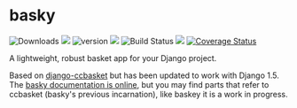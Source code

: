# basky

![Downloads](https://pypip.in/d/django-basky/badge.png) 
![](https://obscure-misc.s3.amazonaws.com/spacer.png) 
![version](https://pypip.in/v/django-basky/badge.png) 
![](https://obscure-misc.s3.amazonaws.com/spacer.png) 
![Build Status](https://jenkins.curle.io/buildStatus/icon?job=django-basky-test-django-1.5.5)
![](https://obscure-misc.s3.amazonaws.com/spacer.png) 
[![Coverage Status](https://coveralls.io/repos/jamiecurle/django-basky/badge.png?branch=develop)](https://coveralls.io/r/jamiecurle/django-basky?branch=develop)



A lightweight, robust basket app for your Django project.

Based on [django-ccbasket][0] but has been updated to work with Django 1.5.  The [basky documentation is online][1], but you may find parts that refer to ccbasket (basky's previous incarnation), like baskey it is a work in progress.



[0]: https://github.com/designcc/django-ccbasket
[1]: https://django-basky.readthedocs.org/en/latest/index.html

